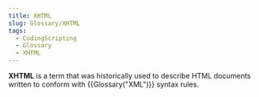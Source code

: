 ```yaml
---
title: XHTML
slug: Glossary/XHTML
tags:
  - CodingScripting
  - Glossary
  - XHTML
---
```

**XHTML** is a term that was historically used to describe HTML documents written to conform with {{Glossary("XML")}} syntax rules.
